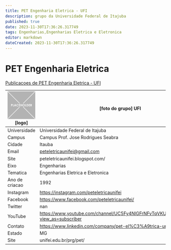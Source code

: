 ```yaml
---
title: PET Engenharia Eletrica - UFI
description: grupo da Universidade Federal de Itajuba
published: true
date: 2023-11-30T17:36:26.317749
tags: Engenharias,Engenharias Eletrica e Eletronica
editor: markdown
dateCreated: 2023-11-30T17:36:26.317749
---
```


# PET Engenharia Eletrica

[Publicacoes de PET Engenharia Eletrica - UFI](/atividade/18PETEngenhariaEletricaUFI/feed.md)

| ![placeholder.png](/placeholder.png) [logo] | [foto do grupo] UFI         |
| ------------------------------------------- | ------------------------------------------------- |
| Universidade                                | Universidade Federal de Itajuba      |
| Campus                                      | Campus Prof. Jose Rodrigues Seabra            |
| Cidade                                      | Itauba             |
| Email                                       | peteletricaunifei@gmail.com             |
| Site                                        | peteletricaunifei.blogspot.com/              |
| Eixo                                        | Engenharias              |
| Tematica                                    | Engenharias Eletrica e Eletronica          |
| Ano de criacao                              | 1992        |
| Instagram                                   | https://instagram.com/peteletricaunifei         |
| Facebook                                    | https://www.facebook.com/peteletricaunifei/          |
| Twitter                                     | nan           |
| YouTube                                     | https://www.youtube.com/channel/UC5Fy4NlGFrNFvTqVKUNhrag/featured?view_as=subscriber           |
| Contato                                     | https://www.linkedin.com/company/pet-el%C3%A9trica-unifei         |
| Estado                                      |  MG            |
| Site                                        | unifei.edu.br/prg/pet/ |
